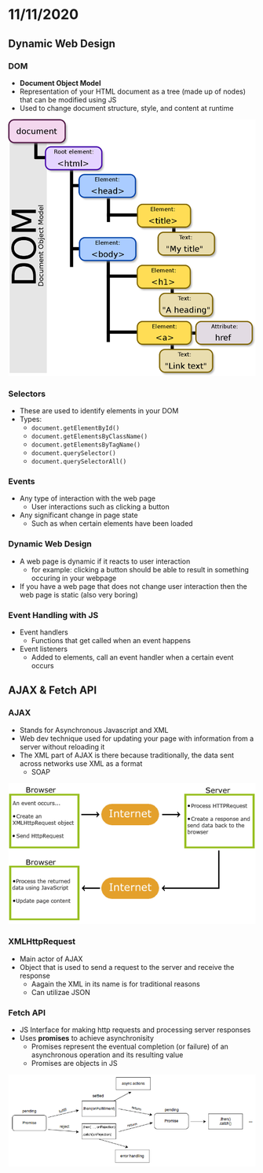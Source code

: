 # 11/11/2020
## Dynamic Web Design
### DOM
- **Document Object Model**
- Representation of your HTML document as a tree (made up of nodes) that can be modified using JS
- Used to change document structure, style, and content at runtime

![DOM](./images/DOM.png)

### Selectors
- These are used to identify elements in your DOM
- Types:
	- `document.getElementById()`
	- `document.getElementsByClassName()`
	- `document.getElementsByTagName()`
	- `document.querySelector()`
	- `document.querySelectorAll()`

### Events
- Any type of interaction with the web page
	- User interactions such as clicking a button
- Any significant change in page state
	- Such as when certain elements have been loaded

### Dynamic Web Design
- A web page is dynamic if it reacts to user interaction
	- for example: clicking a button should be able to result in something occuring in your webpage
- If you have a web page that does not change user interaction then the web page is static (also very boring)

### Event Handling with JS
- Event handlers
	- Functions that get called when an event happens
- Event listeners
	- Added to elements, call an event handler when a certain event occurs

## AJAX & Fetch API
### AJAX
- Stands for Asynchronous Javascript and XML
- Web dev technique used for updating your page with information from a server without reloading it
- The XML part of AJAX is there because traditionally, the data sent across networks use XML as a format
	- SOAP

![AJAX](./images/AJAX.gif)

### XMLHttpRequest
- Main actor of AJAX
- Object that is used to send a request to the server and receive the response
	- Aagain the XML in its name is for traditional reasons
	- Can utilizae JSON

### Fetch API
- JS Interface for making http requests and processing server responses
- Uses **promises** to achieve asynchronisity
	- Promises represent the eventual completion (or failure) of an asynchronous operation and its resulting value
	- Promises are objects in JS

![Promises](./images/promises.png)

